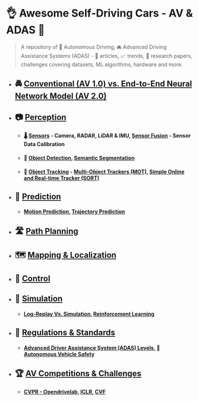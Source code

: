 # :ok_hand: Awesome Self-Driving Cars - AV & ADAS :car:

> A repository of :car: Autonomous Driving, :oncoming_automobile: Advanced Driving Assistance Systems (ADAS) -  :open_book: articles, :chart_with_upwards_trend: trends, :scroll: research papers, challenges covering datasets, ML algorithms, hardware and more.

- ## :oncoming_police_car: [Conventional (AV 1.0) vs. End-to-End Neural Network Model (AV 2.0)](docs/conventional-vs-e2e-model.md)
- ## :camera: [Perception](docs/perception.md)
  - #### :thermometer: [Sensors](docs/sensors.md) - Camera, RADAR, LiDAR & IMU, [Sensor Fusion](docs/sensor-fusion.md) - Sensor Data Calibration
  - #### :vertical_traffic_light: [Object Detection](docs/perception.md), [Semantic Segmentation](docs/perception.md)
  - #### :minibus: [Object Tracking]() - [Multi-Object Trackers (MOT)](), [Simple Online and Real-time Tracker (SORT)]()
- ## :blue_car: [Prediction](docs/prediction.md)
  - #### [Motion Prediction](), [Trajectory Prediction]()
- ## :motorway: [Path Planning](docs/docs/planning.md)
- ## :world_map: [Mapping & Localization](docs/mapping.md)
- ## :compass: [Control](control.md)
- ## :city_sunset: [Simulation](docs/simulation.md)
  - #### [Log-Replay Vs. Simulation](), [Reinforcement Learning](docs/reinforcement-learning.md)
- ## :medal_sports: [Regulations & Standards](docs/regulations.md)
  - #### [Advanced Driver Assistance System (ADAS) Levels](docs/competitions.md), :safety_vest: [Autonomous Vehicle Safety](docs/competitions.md)
- ## :trophy: [AV Competitions & Challenges](docs/competitons.md)
  - #### [CVPR - Opendrivelab](https://opendrivelab.com/challenge2024/), [ICLR](https://iclr.cc/), [CVF](https://www.thecvf.com)
